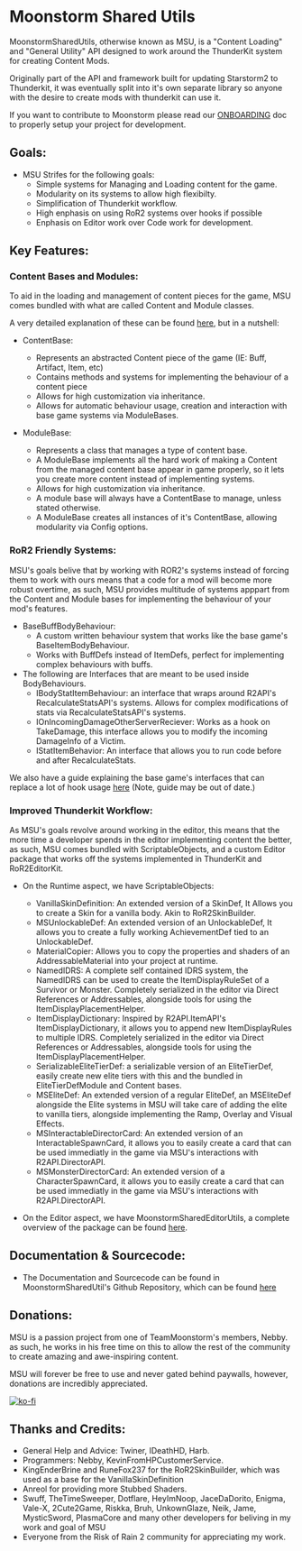 # Moonstorm Shared Utils

MoonstormSharedUtils, otherwise known as MSU, is a "Content Loading" and "General Utility" API designed to work around the ThunderKit system for creating Content Mods.

Originally part of the API and framework built for updating Starstorm2 to Thunderkit, it was eventually split into it's own separate library so anyone with the desire to create mods with thunderkit can use it.

If you want to contribute to Moonstorm please read our [ONBOARDING](./ONBOARDING.md) doc to properly setup your project for development.

## Goals:

* MSU Strifes for the following goals:
    * Simple systems for Managing and Loading content for the game.
    * Modularity on its systems to allow high flexibilty.
    * Simplification of Thunderkit workflow.
    * High enphasis on using RoR2 systems over hooks if possible
    * Enphasis on Editor work over Code work for development.

## Key Features:

### Content Bases and Modules:

To aid in the loading and management of content pieces for the game, MSU comes bundled with what are called Content and Module classes.

A very detailed explanation of these can be found [here](https://github.com/TeamMoonstorm/MoonstormSharedUtils/wiki/The-modules-and-content-relationship), but in a nutshell:

* ContentBase:
    * Represents an abstracted Content piece of the game (IE: Buff, Artifact, Item, etc)
    * Contains methods and systems for implementing the behaviour of a content piece
    * Allows for high customization via inheritance.
    * Allows for automatic behaviour usage, creation and interaction with base game systems via ModuleBases.

* ModuleBase:
    * Represents a class that manages a type of content base.
    * A ModuleBase implements all the hard work of making a Content from the managed content base appear in game properly, so it lets you create more content instead of implementing systems.
    * Allows for high customization via inheritance.
    * A module base will always have a ContentBase to manage, unless stated otherwise.
    * A ModuleBase creates all instances of it's ContentBase, allowing modularity via Config options.

### RoR2 Friendly Systems:

MSU's goals belive that by working with ROR2's systems instead of forcing them to work with ours means that a code for a mod will become more robust overtime, as such, MSU provides multitude of systems apppart from the Content and Module bases for implementing the behaviour of your mod's features.

* BaseBuffBodyBehaviour:
    * A custom written behaviour system that works like the base game's BaseItemBodyBehaviour.
    * Works with BuffDefs instead of ItemDefs, perfect for implementing complex behaviours with buffs.
* The following are Interfaces that are meant to be used inside BodyBehaviours.
    * IBodyStatItemBehaviour: an interface that wraps around R2API's RecalculateStatsAPI's systems. Allows for complex modifications of stats via RecalculateStatsAPI's systems.
    * IOnIncomingDamageOtherServerReciever: Works as a hook on TakeDamage, this interface allows you to modify the incoming DamageInfo of a Victim.
    * IStatItemBehavior: An interface that allows you to run code before and after RecalculateStats.

We also have a guide explaining the base game's interfaces that can replace a lot of hook usage [here](https://github.com/TeamMoonstorm/MoonstormSharedUtils/wiki/Item-Behavior-Crashcourse#what-interfaces) (Note, guide may be out of date.)

### Improved Thunderkit Workflow:

As MSU's goals revolve around working in the editor, this means that the more time a developer spends in the editor implementing content the better, as such, MSU comes bundled with ScriptableObjects, and a custom Editor package that works off the systems implemented in ThunderKit and RoR2EditorKit.

* On the Runtime aspect, we have ScriptableObjects:
    * VanillaSkinDefinition: An extended version of a SkinDef, It Allows you to create a Skin for a vanilla body. Akin to RoR2SkinBuilder.
    * MSUnlockableDef: An extended version of an UnlockableDef, It allows you to create a fully working AchievementDef tied to an UnlockableDef.
    * MaterialCopier: Allows you to copy the properties and shaders of an AddressableMaterial into your project at runtime.
    * NamedIDRS: A complete self contained IDRS system, the NamedIDRS can be used to create the ItemDisplayRuleSet of a Survivor or Monster. Completely serialized in the editor via Direct References or Addressables, alongside tools for using the ItemDisplayPlacementHelper.
    * ItemDisplayDictionary: Inspired by R2API.ItemAPI's ItemDisplayDictionary, it allows you to append new ItemDisplayRules to multiple IDRS. Completely serialized in the editor via Direct References or Addressables, alongside tools for using the ItemDisplayPlacementHelper.
    * SerializableEliteTierDef: a serializable version of an EliteTierDef, easily create new elite tiers with this and the bundled in EliteTierDefModule and Content bases.
    * MSEliteDef: An extended version of a regular EliteDef, an MSEliteDef alongside the Elite systems in MSU will take care of adding the elite to vanilla tiers, alongside implementing the Ramp, Overlay and Visual Effects.
    * MSInteractableDirectorCard: An extended version of an InteractableSpawnCard, it allows you to easily create a card that can be used immediatly in the game via MSU's interactions with R2API.DirectorAPI.
    * MSMonsterDirectorCard: An extended version of a CharacterSpawnCard, it allows you to easily create a card that can be used immediatly in the game via MSU's interactions with R2API.DirectorAPI.

* On the Editor aspect, we have MoonstormSharedEditorUtils, a complete overview of the package can be found [here](https://github.com/TeamMoonstorm/MoonstormSharedUtils/blob/main/Editor/README.md).

## Documentation & Sourcecode:

* The Documentation and Sourcecode can be found in MoonstormSharedUtil's Github Repository, which can be found [here](https://github.com/TeamMoonstorm/MoonstormSharedUtils)

## Donations:

MSU is a passion project from one of TeamMoonstorm's members, Nebby. as such, he works in his free time on this to allow the rest of the community to create amazing and awe-inspiring content.

MSU will forever be free to use and never gated behind paywalls, however, donations are incredibly appreciated.

[![ko-fi](https://media.discordapp.net/attachments/850538397647110145/994431434817273936/SupportNebby.png)](https://ko-fi.com/nebby1999)

## Thanks and Credits:

* General Help and Advice: Twiner, IDeathHD, Harb.
* Programmers: Nebby, KevinFromHPCustomerService.
* KingEnderBrine and RuneFox237 for the RoR2SkinBuilder, which was used as a base for the VanillaSkinDefinition
* Anreol for providing more Stubbed Shaders.
* Swuff, TheTimeSweeper, Dotflare, HeyImNoop, JaceDaDorito, Enigma, Vale-X, 2Cute2Game, Riskka, Bruh, UnkownGlaze, Neik, Jame, MysticSword, PlasmaCore and many other developers for beliving in my work and goal of MSU
* Everyone from the Risk of Rain 2 community for appreciating my work.